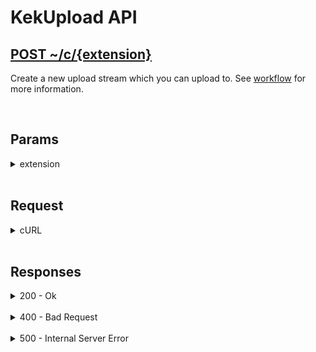# KekUpload API

<h2><a href="#">POST ~/c/{extension}</a></h2>

Create a new upload stream which you can upload to. See [workflow](../workflow) for more information.

<br>


## Params

<details>
<summary>extension</summary>

The extension which will later after uploading be used to be put after the hash in the Content-Disposition header. See [extension](../types/extension) for more information.

</details>

<br>


## Request

<details>
<summary>cURL</summary>

```sh
curl --request POST \
    --data ""
    --url ~/c/{extension}
```
</details>

<br>


## Responses

<details>
<summary>200 - Ok</summary>

```json
{
    "stream": "{stream}"
}
```
</details>

<br>

<details>
<summary>400 - Bad Request</summary>

```json
{
    "generic": "PARAM_LENGTH",
    "field": "EXTENSION",
    "error": "EXTENSION must be in bounds 0-{config::EXTENSION_MAX_LENGTH}"
}
```

</details>

<br>

<details>
<summary>500 - Internal Server Error</summary>

```json
{
    "generic": "FS_CREATE",
    "field": "FILE",
    "error": "Error while creating file: {error}"
}
```

</details>